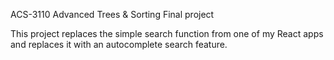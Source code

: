 ACS-3110 Advanced Trees & Sorting Final project

This project replaces the simple search function from one of my React apps and replaces it with an autocomplete search feature.